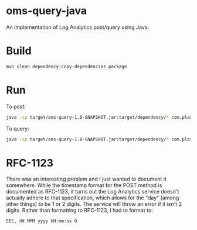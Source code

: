 # oms-query-java
An implementation of Log Analytics post/query using Java.

# Build
```bash
mvn clean dependency:copy-dependencies package
```

# Run

To post:

```bash
java -cp target/oms-query-1.0-SNAPSHOT.jar:target/dependency/* com.plasne.App post
```

To query:

```bash
java -cp target/oms-query-1.0-SNAPSHOT.jar:target/dependency/* com.plasne.App query
```

# RFC-1123

There was an interesting problem and I just wanted to document it somewhere. While the timestamp format for the POST method is documented as RFC-1123, it turns out the Log Analytics service doesn't actually adhere to that specification, which allows for the "day" (among other things) to be 1 or 2 digits. The service will throw an error if it isn't 2 digits. Rather than formatting to RFC-1123, I had to format to:

```bash
EEE, dd MMM yyyy HH:mm:ss O
```
